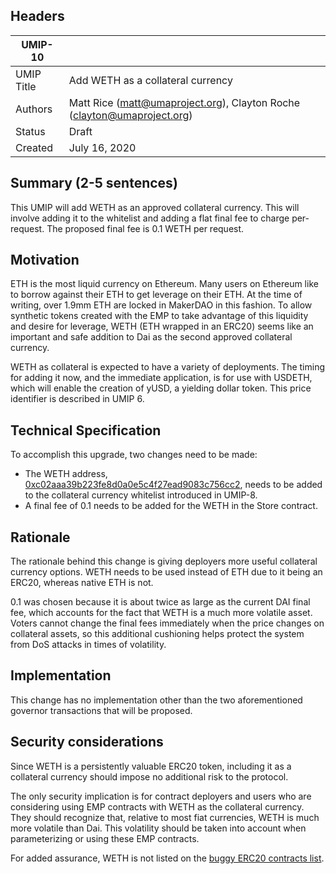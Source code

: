 ## Headers
| UMIP-10    |                                                                                                                                          |
|------------|------------------------------------------------------------------------------------------------------------------------------------------|
| UMIP Title | Add WETH as a collateral currency              |
| Authors    | Matt Rice (matt@umaproject.org), Clayton Roche (clayton@umaproject.org) |
| Status     | Draft                                                                                                                                    |
| Created    | July 16, 2020                                                                                                                           |

## Summary (2-5 sentences)
This UMIP will add WETH as an approved collateral currency. This will involve adding it to the whitelist and adding a flat final fee to charge per-request. The proposed final fee is 0.1 WETH per request.

## Motivation
ETH is the most liquid currency on Ethereum. Many users on Ethereum like to borrow against their ETH to get leverage on their ETH. At the time of writing, over 1.9mm ETH are locked in MakerDAO in this fashion. To allow synthetic tokens created with the EMP to take advantage of this liquidity and desire for leverage, WETH (ETH wrapped in an ERC20) seems like an important and safe addition to Dai as the second approved collateral currency.

WETH as collateral is expected to have a variety of deployments.  The timing for adding it now, and the immediate application, is for use with USDETH, which will enable the creation of yUSD, a yielding dollar token.  This price identifier is described in UMIP 6.

## Technical Specification
To accomplish this upgrade, two changes need to be made:
- The WETH address, [0xc02aaa39b223fe8d0a0e5c4f27ead9083c756cc2](https://etherscan.io/token/0xc02aaa39b223fe8d0a0e5c4f27ead9083c756cc2), needs to be added to the collateral currency whitelist introduced in UMIP-8.
- A final fee of 0.1 needs to be added for the WETH in the Store contract.

## Rationale

The rationale behind this change is giving deployers more useful collateral currency options.  WETH needs to be used instead of ETH due to it being an ERC20, whereas native ETH is not.

0.1 was chosen because it is about twice as large as the current DAI final fee, which accounts for the fact that WETH is a much more volatile asset. Voters cannot change the final fees immediately when the price changes on collateral assets, so this additional cushioning helps protect the system from DoS attacks in times of volatility.

## Implementation

This change has no implementation other than the two aforementioned governor transactions that will be proposed.

## Security considerations
Since WETH is a persistently valuable ERC20 token, including it as a collateral currency should impose no additional risk to the protocol.

The only security implication is for contract deployers and users who are considering using EMP contracts with WETH as the collateral currency. They should recognize that, relative to most fiat currencies, WETH is much more volatile than Dai. This volatility should be taken into account when parameterizing or using these EMP contracts.

For added assurance, WETH is not listed on the [buggy ERC20 contracts list](https://github.com/sec-bit/awesome-buggy-erc20-tokens/blob/master/bad_tokens.all.csv).
